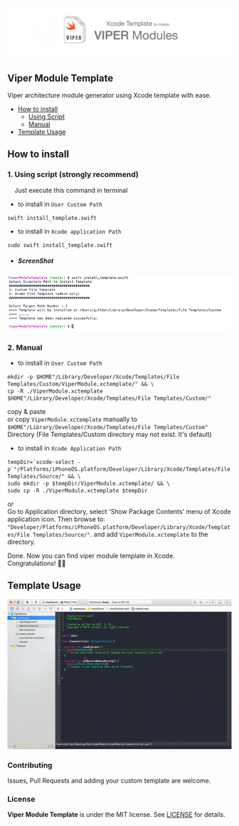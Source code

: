 ![](assets/main.jpg)

## Viper Module Template

Viper architecture module generator using Xcode template with ease.

- [How to install](#how-to-install)
  - [Using Script](#1-using-script-strongly-recommend)
  - [Manual](#2-manual)
- [Template Usage](#template-usage)


## How to install

### 1. Using script (strongly recommend)

&nbsp;&nbsp;&nbsp;
Just execute this command in terminal 

- to install in `User Custom Path`
```shell
swift install_template.swift
```

- to install in `Xcode application Path` 
```shell
sudo swift install_template.swift
```

- ##### ScreenShot
![install via script](assets/install_script.png)


### 2. Manual

- to install in `User Custom Path`
```shell
mkdir -p $HOME"/Library/Developer/Xcode/Templates/File Templates/Custom/ViperModule.xctemplate/" && \
cp -R ./ViperModule.xctemplate $HOME"/Library/Developer/Xcode/Templates/File Templates/Custom/"
```
copy & paste<br>
or copy `ViperModule.xctemplate` manually to `$HOME"/Library/Developer/Xcode/Templates/File Templates/Custom"` Directory (File Templates/Custom directory may not exist. It's default)

- to install in `Xcode Application Path` 
```shell
tempDir=`xcode-select -p`"/Platforms/iPhoneOS.platform/Developer/Library/Xcode/Templates/File Templates/Source/" && \
sudo mkdir -p $tempDir/ViperModule.xctemplate/ && \
sudo cp -R ./ViperModule.xctemplate $tempDir
```
or<br>
Go to Application directory, select 'Show Package Contents' menu of Xcode application icon. Then browse to: `"Developer/Platforms/iPhoneOS.platform/Developer/Library/Xcode/Templates/File Templates/Source/"`. and add `ViperModule.xctemplate` to the directory.

Done. Now you can find viper module template in Xcode.<br>
Congratulations!  🎉🎉

## Template Usage

![Usage](assets/ViperModuleUsage.gif)

### Contributing

Issues, Pull Requests and adding your custom template are welcome.

### License

**Viper Module Template** is under the MIT license. See [LICENSE](LICENSE) for details.
